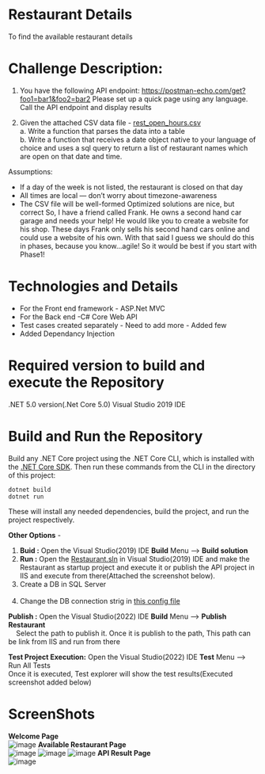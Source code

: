 # Restaurant Details
To find the available restaurant details


# Challenge Description:

1. You have the following API endpoint:
https://postman-echo.com/get?foo1=bar1&foo2=bar2
Please set up a quick page using any language. Call the API endpoint
and display results

2. Given the attached CSV data file - [rest_open_hours.csv](https://github.com/Lawrencesoft/RestaurantDetails/blob/main/rest_open_hours.csv) </br>
a. Write a function that parses the data into a table</br>
b. Write a function that receives a date object native to your
language of choice and uses a sql query to return a list of
restaurant names which are open on that date and time.

Assumptions:
* If a day of the week is not listed, the restaurant is closed on
that day
* All times are local — don’t worry about timezone-awareness
* The CSV file will be well-formed
Optimized solutions are nice, but correct
So, I have a friend called Frank. He owns a second hand car garage and needs your help!
He would like you to create a website for his shop. These days Frank only sells his second hand cars online and could use a website of his own. With that said I guess we should do this in phases, because you know...agile! So it would be best if you start with Phase1!

# Technologies and Details
- For the Front end framework - ASP.Net MVC
- For the Back end -C# Core Web API
- Test cases created separately - Need to add more - Added few
- Added Dependancy Injection

# Required version to build and execute the Repository
.NET 5.0 version(.Net Core 5.0) Visual Studio 2019 IDE
<br>

# Build and Run the Repository
Build any .NET Core project using the .NET Core CLI, which is installed with the [.NET Core SDK](https://dotnet.microsoft.com/download). Then run these commands from the CLI in the directory of this project:<br />

``dotnet build``<br />
``dotnet run``<br />

These will install any needed dependencies, build the project, and run the project respectively.  

**Other Options** - 
1) **Buid :** Open the Visual Studio(2019) IDE **Build**  Menu --> **Build solution**
2) **Run :** Open the [Restaurant.sln](https://github.com/Lawrencesoft/RestaurantDetails/blob/main/Restaurant.sln) in Visual Studio(2019) IDE and make the Restaurant as startup project and execute it or publish the API project in IIS and execute from there(Attached the screenshot below). 
3) Create a DB in SQL Server </br></br>
4) Change the DB connection strig in [this config file](https://github.com/Lawrencesoft/RestaurantDetails/blob/main/Restaurant/appsettings.json)

**Publish :** Open the Visual Studio(2022) IDE 
**Build**  Menu --> **Publish Restaurant** <br />
&nbsp;&nbsp;&nbsp;&nbsp;Select the path to publish it. Once it is publish to the path, This path can be link from IIS and run from there <br />

**Test Project Execution:** Open the Visual Studio(2022) IDE **Test**  Menu --> Run All Tests<br />
    Once it is executed, Test explorer will show the test results(Executed screenshot added below) 

# ScreenShots
****Welcome Page**** <br>
![image](https://user-images.githubusercontent.com/63959021/162424721-7308e58e-394a-42ac-af70-efbb028b4766.png)
****Available Restaurant Page**** <br>
![image](https://user-images.githubusercontent.com/63959021/162424858-b9cee669-cf75-4dcf-a8be-919cab898da6.png)
![image](https://user-images.githubusercontent.com/63959021/162424944-9787436c-56db-46c6-a76a-b826663dc5fc.png)
![image](https://user-images.githubusercontent.com/63959021/162425037-5a1dc0a2-3752-439b-8055-4e4004774a4b.png)
****API Result Page**** <br>
![image](https://user-images.githubusercontent.com/63959021/162425116-ee859cfb-a5d2-42db-94c1-d80d10438ea3.png)





